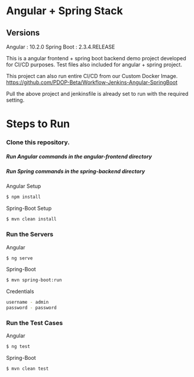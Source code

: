 # Angular + Spring Stack

## Versions
Angular : 10.2.0
Spring Boot : 2.3.4.RELEASE

This is a angular frontend + spring boot backend demo project developed for CI/CD purposes. 
Test files also included for angular + spring project.

This project can also run entire CI/CD from our Custom Docker Image.
https://github.com/PDOP-Beta/Workflow-Jenkins-Angular-SpringBoot

Pull the above project and jenkinsfile is already set to run with the required setting.


# Steps to Run
### Clone this repository. 

 ##### Run Angular commands in the *angular-frontend* directory
  ##### Run Spring commands in the *spring-backend* directory
 
Angular Setup
```sh
$ npm install
```

Spring-Boot Setup
```sh
$ mvn clean install
```

 
###  Run the Servers

Angular
```sh
$ ng serve
```


Spring-Boot
```sh
$ mvn spring-boot:run
```

Credentials
```sh
username - admin
password - password
```

 
###  Run the Test Cases

Angular
```sh
$ ng test
```


Spring-Boot
```sh
$ mvn clean test
```

